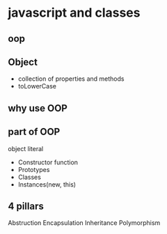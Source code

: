 # javascript and classes

## oop

## Object
- collection of properties and methods
- toLowerCase

## why use OOP

## part of OOP
object literal

- Constructor function
- Prototypes
- Classes
- Instances(new, this)

## 4 pillars

Abstruction
Encapsulation
Inheritance
Polymorphism
